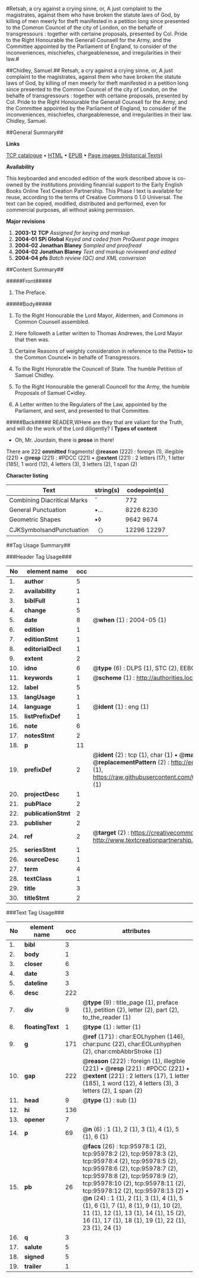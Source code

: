 #Retsah, a cry against a crying sinne, or, A just complaint to the magistrates, against them who have broken the statute laws of God, by killing of men meerly for theft manifested in a petition long since presented to the Common Councel of the city of London, on the behalfe of transgressours : together with certaine proposals, presented by Col. Pride to the Right Honourable the Generall Counsell for the Army, and the Committee appointed by the Parliament of England, to consider of the inconveniences, mischiefes, chargeablenesse, and irregularities in their law.#

##Chidley, Samuel.##
Retsah, a cry against a crying sinne, or, A just complaint to the magistrates, against them who have broken the statute laws of God, by killing of men meerly for theft manifested in a petition long since presented to the Common Councel of the city of London, on the behalfe of transgressours : together with certaine proposals, presented by Col. Pride to the Right Honourable the Generall Counsell for the Army, and the Committee appointed by the Parliament of England, to consider of the inconveniences, mischiefes, chargeablenesse, and irregularities in their law.
Chidley, Samuel.

##General Summary##

**Links**

[TCP catalogue](http://www.ota.ox.ac.uk/tcp/)  • 
[HTML](http://tei.it.ox.ac.uk/tcp/Texts-HTML/free/A32/A32823.html)  • 
[EPUB](http://tei.it.ox.ac.uk/tcp/Texts-EPUB/free/A32/A32823.epub) • 
[Page images (Historical Texts)](https://data.historicaltexts.jisc.ac.uk/view?pubId=eebo-12952496e&pageId=eebo-12952496e-95978-1)

**Availability**

This keyboarded and encoded edition of the
	       work described above is co-owned by the institutions
	       providing financial support to the Early English Books
	       Online Text Creation Partnership. This Phase I text is
	       available for reuse, according to the terms of Creative
	       Commons 0 1.0 Universal. The text can be copied,
	       modified, distributed and performed, even for
	       commercial purposes, all without asking permission.

**Major revisions**

1. __2003-12__ __TCP__ *Assigned for keying and markup*
1. __2004-01__ __SPi Global__ *Keyed and coded from ProQuest page images*
1. __2004-02__ __Jonathan Blaney__ *Sampled and proofread*
1. __2004-02__ __Jonathan Blaney__ *Text and markup reviewed and edited*
1. __2004-04__ __pfs__ *Batch review (QC) and XML conversion*

##Content Summary##

#####Front#####

1. The Preface.

#####Body#####

1. To the Right Honourable the Lord Mayor, Aldermen, and Commons in Common Counsell assembled.

1. Here followeth a Letter written to Thomas Andrewes, the Lord Mayor that then was.

1. Certaine Reasons of weighty consideration in reference to the Petitio• to the Common Councel• in behalfe of Transgressors.

1. To the Right Honorable the Councell of State. The humble Petition of Samuel Chidley.

1. To the Right Honourable the generall Councell for the Army, the humble Proposals of Samuel C•idley.

1. A Letter written to the Regulaters of the Law, appointed by the Parliament, and sent, and presented to that Committee.

#####Back#####
READER,WHere are they that are valiant for the Truth, and will do the work of the Lord diligently? I
**Types of content**

  * Oh, Mr. Jourdain, there is **prose** in there!

There are 222 **ommitted** fragments! 
 @__reason__ (222) : foreign (1), illegible (221)  •  @__resp__ (221) : #PDCC (221)  •  @__extent__ (221) : 2 letters (17), 1 letter (185), 1 word (12), 4 letters (3), 3 letters (2), 1 span (2)

**Character listing**


|Text|string(s)|codepoint(s)|
|---|---|---|
|Combining             Diacritical Marks|̄|772|
|General Punctuation|•…|8226 8230|
|Geometric Shapes|▪◊|9642 9674|
|CJKSymbolsandPunctuation|〈〉|12296 12297|

##Tag Usage Summary##

###Header Tag Usage###

|No|element name|occ|attributes|
|---|---|---|---|
|1.|__author__|5||
|2.|__availability__|1||
|3.|__biblFull__|1||
|4.|__change__|5||
|5.|__date__|8| @__when__ (1) : 2004-05 (1)|
|6.|__edition__|1||
|7.|__editionStmt__|1||
|8.|__editorialDecl__|1||
|9.|__extent__|2||
|10.|__idno__|6| @__type__ (6) : DLPS (1), STC (2), EEBO-CITATION (1), OCLC (1), VID (1)|
|11.|__keywords__|1| @__scheme__ (1) : http://authorities.loc.gov/ (1)|
|12.|__label__|5||
|13.|__langUsage__|1||
|14.|__language__|1| @__ident__ (1) : eng (1)|
|15.|__listPrefixDef__|1||
|16.|__note__|6||
|17.|__notesStmt__|2||
|18.|__p__|11||
|19.|__prefixDef__|2| @__ident__ (2) : tcp (1), char (1)  •  @__matchPattern__ (2) : ([0-9\-]+):([0-9IVX]+) (1), (.+) (1)  •  @__replacementPattern__ (2) : http://eebo.chadwyck.com/downloadtiff?vid=$1&page=$2 (1), https://raw.githubusercontent.com/textcreationpartnership/Texts/master/tcpchars.xml#$1 (1)|
|20.|__projectDesc__|1||
|21.|__pubPlace__|2||
|22.|__publicationStmt__|2||
|23.|__publisher__|2||
|24.|__ref__|2| @__target__ (2) : https://creativecommons.org/publicdomain/zero/1.0/ (1), http://www.textcreationpartnership.org/docs/. (1)|
|25.|__seriesStmt__|1||
|26.|__sourceDesc__|1||
|27.|__term__|4||
|28.|__textClass__|1||
|29.|__title__|3||
|30.|__titleStmt__|2||


###Text Tag Usage###

|No|element name|occ|attributes|
|---|---|---|---|
|1.|__bibl__|3||
|2.|__body__|1||
|3.|__closer__|6||
|4.|__date__|3||
|5.|__dateline__|3||
|6.|__desc__|222||
|7.|__div__|9| @__type__ (9) : title_page (1), preface (1), petition (2), letter (2), part (2), to_the_reader (1)|
|8.|__floatingText__|1| @__type__ (1) : letter (1)|
|9.|__g__|171| @__ref__ (171) : char:EOLhyphen (146), char:punc (22), char:EOLunhyphen (2), char:cmbAbbrStroke (1)|
|10.|__gap__|222| @__reason__ (222) : foreign (1), illegible (221)  •  @__resp__ (221) : #PDCC (221)  •  @__extent__ (221) : 2 letters (17), 1 letter (185), 1 word (12), 4 letters (3), 3 letters (2), 1 span (2)|
|11.|__head__|9| @__type__ (1) : sub (1)|
|12.|__hi__|136||
|13.|__opener__|7||
|14.|__p__|69| @__n__ (6) : 1 (1), 2 (1), 3 (1), 4 (1), 5 (1), 6 (1)|
|15.|__pb__|26| @__facs__ (26) : tcp:95978:1 (2), tcp:95978:2 (2), tcp:95978:3 (2), tcp:95978:4 (2), tcp:95978:5 (2), tcp:95978:6 (2), tcp:95978:7 (2), tcp:95978:8 (2), tcp:95978:9 (2), tcp:95978:10 (2), tcp:95978:11 (2), tcp:95978:12 (2), tcp:95978:13 (2)  •  @__n__ (24) : 1 (1), 2 (1), 3 (1), 4 (1), 5 (1), 6 (1), 7 (1), 8 (1), 9 (1), 10 (2), 11 (1), 12 (1), 13 (1), 14 (1), 15 (2), 16 (1), 17 (1), 18 (1), 19 (1), 22 (1), 23 (1), 24 (1)|
|16.|__q__|3||
|17.|__salute__|5||
|18.|__signed__|5||
|19.|__trailer__|1||
